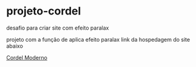 # projeto-cordel

desafio para criar site com efeito paralax

<p>
    projeto com a função de aplica efeito paralax
    link da hospedagem do site abaixo
</p>
<a
            href="https://apoloxfps.github.io/projeto-cordel/"
            target="_blank"
            rel="esternal"
            >Cordel Moderno</a
